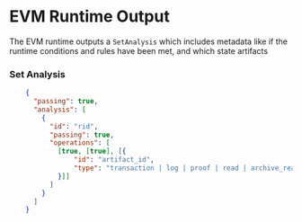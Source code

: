 # EVM Runtime Output

The EVM runtime outputs a `SetAnalysis` which includes metadata like if the runtime conditions and rules have been met, and which state artifacts 

### Set Analysis
```json
    {
      "passing": true,
      "analysis": [
        {
          "id": "rid",
          "passing": true,
          "operations": [
            [true, [true], [{
                "id": "artifact_id",
                "type": "transaction | log | proof | read | archive_read",
            }]]
          ]
        }
      ]
    }
```